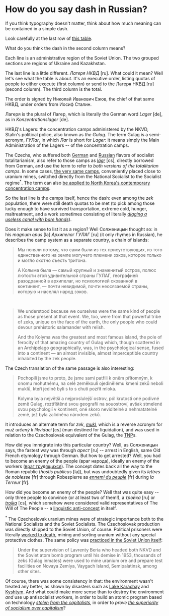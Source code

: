 How do you say dash in Russian?
===

If you think typography doesn't matter, think about how much meaning can be contained in a simple dash.

Look carefully at the last row of [this table](https://ru.wikisource.org/wiki/Приказ_НКВД_от_30.07.1937_№_00447#II._.D0.9E_.D0.9C.D0.95.D0.A0.D0.90.D0.A5_.D0.9D.D0.90.D0.9A.D0.90.D0.97.D0.90.D0.9D.D0.98.D0.AF_.D0.A0.D0.95.D0.9F.D0.A0.D0.95.D0.A1.D0.A1.D0.98.D0.A0.D0.A3.D0.95.D0.9C.D0.AB.D0.9C_.D0.98_.D0.9A.D0.9E.D0.9B.D0.98.D0.A7.D0.95.D0.A1.D0.A2.D0.92.D0.95_.D0.9F.D0.9E.D0.94.D0.9B.D0.95.D0.96.D0.90.D0.A9.D0.98.D0.A5_.D0.A0.D0.95.D0.9F.D0.A0.D0.95.D0.A1.D0.A1.D0.98.D0.98.).

What do you think the dash in the second column means?

Each line is an administrative region of the Soviet Union. The two grouped sections are regions of Ukraine and Kazakhstan.

The last line is a little different. *Лагеря НКВД* [ru]. What could it mean? Well let's see what the table is about. It's an executive order, listing quotas of people to either execute (first column) or send to the Лагеря НКВД [ru] (second column). The third column is the total.

The order is signed by Николай Иванович Ежов, the chief of that same НКВД, under orders from Иосиф Сталин.

Лагеря is the plural of Лагер, which is literally the German word *Lager* [de], as in *Konzentrationslager* [de].

НКВД's Lagers: the concentration camps administered by the NKVD, Stalin's political police, also known as *the Gulag*. The term Gulag is a semi-acronym, *ГУЛаг*, in which *Лаг* is short for *Lager*: it means simply the Main Administration of the Lagers -- of the concentration camps.

The Czechs, who suffered both [German](http://www.blesk.cz/clanek/zpravy-udalosti/314998/koncentracni-tabory-na-uzemi-ceskoslovenska-vezni-umirali-v-52-lagrech.html) and [Russian](https://www.respekt.cz/fokus/jak-ucit-o-komunistickych-lagrech-a-normalizaci) flavors of socialist totalitarianism, also refer to those camps as *[lágr](https://fr.wiktionary.org/wiki/l%C3%A1gr#Tch.C3.A8que)* [cs], directly borrowed from German, and use the term to refer to *both versions of the totalitarian camps*. In some cases, [the very same camps](https://cs.wikipedia.org/wiki/N%C3%A1pravn%C4%9B_pracovn%C3%AD_t%C3%A1bory_p%C5%99i_%C4%8Deskoslovensk%C3%BDch_uranov%C3%BDch_dolech), conveniently placed close to uranium mines, switched directly from the National Socialist to the Socialist regime<sup>\*</sup>. The term can also [be applied to North Korea's contemporary concentration camps](https://www.novinky.cz/zahranicni/svet/431941-hlad-muceni-a-16hodinova-pracovni-doba-v-lagrech-kldr-je-vezneno-na-120-tisic-lidi.html).

So the last line is the camps itself, hence the dash: even among the *zek* population, there were still death quotas to be met (to pick among those lucky enough to have survived transportation, extreme cold, hunger, maltreatment, and a work sometimes consisting of literally *[digging a useless canal with bare hands](https://en.wikipedia.org/wiki/White_Sea%E2%80%93Baltic_Canal#Working_conditions)*).

Does it make sense to list it as a region? Well Солженицын thought so: in his *magnum opus* [la] *Архипелаг ГУЛАГ* [ru] (it only rhymes in Russian), he describes the camp system as a separate country, a chain of islands:

> Мы поняли потому, что сами были из тех присутствующих, из того единственного на земле могучего племени зэков, которое только и могло охотно съесть тритона.
>
> А Колыма была — самый крупный и знаменитый остров, полюс лютости этой удивительной страны ГУЛАГ, географией разодранной в архипелаг, но психологией скованной в континент, — почти невидимой, почти неосязаемой страны, которую и населял народ зэков.

&nbsp;

> We understood because we ourselves were the same kind of people as those present at that event. We, too, were from that powerful tribe of zeks, unique on the face of the earth, the only people who could devour prehistoric salamander with relish.
>
> And the Kolyma was the greatest and most famous island, the pole of ferocity of that amazing country of Gulag which, though scattered in an Archipelago geographically, was, in the psychological sense, fused into a continent — an almost invisible, almost imperceptible country inhabited by the zek people. 

The Czech translation of the same passage is also interesting:

> Pochopili jsme to proto, že jsme sami patřili k oněm přítomným, k onomu mohutnému, na celé zeměkouli ojedinělému kmeni zeků neboli muklů, kteří jedině byli s to s chutí pozřít mloka.
>
>Kolyma byla největší a nejproslulejší ostrov, pól krutosti oné podivné země Gulag, roztříštěné svou geografií na souostroví, avšak stmelené svou psychologií v kontinent, oné skoro neviditelné a nehmatatelné země, jež byla zalidněna národem zeků.

It introduces an alternate term for *zek*, *[mukl](https://cs.wikipedia.org/wiki/Mukl)*, which is a reverse acronym for *muž určený k likvidaci* [cs] (man destined for liquidation), and was used in relation to the Czechoslovak equivalent of the Gulag, the [TNP](https://cs.wikipedia.org/wiki/T%C3%A1bor_nucen%C3%A9_pr%C3%A1ce)s.

How did you immigrate into this particular country? Well, as Солженицын says, the fastest way was through *арест* [ru] -- arrest in English, same Old French etymology through German. But how to get arrested? Well, you had to become an enemy of the people (враг народа), ideally an enemy of the workers ([враг трудящихся](https://ru.wikipedia.org/wiki/58-%D1%8F_%D1%81%D1%82%D0%B0%D1%82%D1%8C%D1%8F)). The concept dates back all the way to the Roman republic (*hostis publicus* [la]), but was undoubtedly given its *lettres de noblesse* [fr] through Robespierre as *[ennemi du peuple](http://gallica.bnf.fr/ark:/12148/bpt6k56373g/f2.image)* [fr] during *la Terreur* [fr].

How did you become an enemy of the people? Well that was quite easy -- only three people to convince (or at least two of them!), a *тройка* [ru] or *[trojka](http://www.moderni-dejiny.cz/clanek/zakon-247-48-sb-o-taborech-nucene-prace-25-10-1948/)* [cs], which somehow were considered valid representatives of The Will of The People -- a [linguistic anti-concept](http://fr.liberpedia.org/R%C3%A9ification) in itself.

<sup>\*</sup> The Czechoslovak uranium mines were of strategic importance both to the National Socialists and the Soviet Socialists. The Czechoslovak production was directly shipped to the Soviet Union, of course. Political prisoners were literally [worked to death](https://cs.wikipedia.org/wiki/V%C4%9B%C5%BE_smrti), mining and sorting uranium without any special protective clothes. The same policy was [practiced in the Soviet Union itself](https://en.wikipedia.org/wiki/Gulag):

> Under the supervision of Lavrenty Beria who headed both NKVD and the Soviet atom bomb program until his demise in 1953, thousands of zeks (Gulag inmates) were used to mine uranium ore and prepare test facilities on Novaya Zemlya, Vaygach Island, Semipalatinsk, among other sites.

Of course, there was some consistency in that: the environment wasn't treated any better, as shown by disasters such as [Lake Karachay](https://en.wikipedia.org/wiki/Lake_Karachay) and [Kyshtym](https://en.wikipedia.org/wiki/Kyshtym_disaster). And what could make more sense than to destroy the environment *and* use up antisocialist workers, in order to build an atomic program based on technology *[stolen from the capitalists](https://en.wikipedia.org/wiki/Atomic_spies)*, in order to *prove [the superiority of socialism over capitalism](http://laissez-faire.ch/fr/articles/pourquoi-le-parti-socialiste-ne-devrait-pas-exister/)*?

